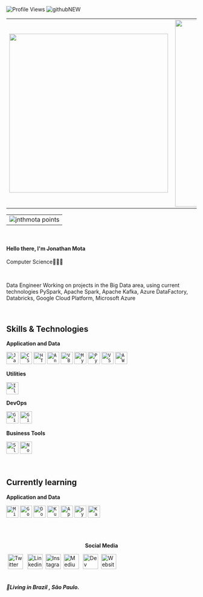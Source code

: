 ![Profile Views](https://komarev.com/ghpvc/?username=jnthmota&style=plastic&color=yellow)
![githubNEW](https://user-images.githubusercontent.com/21012174/95126451-e7921c80-072c-11eb-943a-d6e8fac4a010.jpg)
<center>
<table>
  <tr>
      <td><img width="420px" align="left" src="https://github-readme-stats.vercel.app/api/top-langs/?username=jnthmota&langs_count=09&layout=compact&theme=onedark" /></td>
      <td><img width="494px" align="left" src="https://github-readme-stats.vercel.app/api?username=jnthmota&theme=onedark&show_icons=true&count_private=true" /></td>
  </tr>
</table>
  <table>
      <tr>
        <td><img src="https://github-profile-trophy.vercel.app/?username=jnthmota&theme=onedark&margin-w=53" alt="jnthmota points"/> </td>
      </tr>
  </table>
</center>
<br /> <!-- &hide=html -->
<h4 align="left">
  Hello there, I'm Jonathan Mota 
</h4>
<p align="left">
 Computer Science👨🏽‍💻</p>
 <br/>
 
  <p>Data Engineer Working on projects in the Big Data area, using current technologies PySpark, Apache Spark, Apache Kafka, Azure DataFactory, Databricks, Google Cloud Platform, Microsoft Azure </p>
     
<br/>

## Skills & Technologies

**Application and Data**

<code><img height="32" src="https://user-images.githubusercontent.com/21012174/105645802-d3f4f800-5e7a-11eb-844d-2a15ac0eae2b.png" alt="Javascript"/></code>
<code><img height="32" src="https://user-images.githubusercontent.com/21012174/105645799-cfc8da80-5e7a-11eb-8e40-498ef129dd8c.png" alt="CSS"/></code>
<code><img height="32" src="https://user-images.githubusercontent.com/21012174/105645800-d1929e00-5e7a-11eb-8563-28fc75b5ab6a.png" alt="HTML5"/></code>
<code><img height="32" src="https://user-images.githubusercontent.com/21012174/105645796-ca6b9000-5e7a-11eb-9989-54eab04744e5.png" alt="Angular"/></code>
<code><img height="32" src="https://user-images.githubusercontent.com/21012174/105645795-c93a6300-5e7a-11eb-8d23-afff89876975.png" alt="VBA"/></code>
<code><img height="32" src="https://user-images.githubusercontent.com/21012174/105645805-d6efe880-5e7a-11eb-8a2b-5dde40b0bed6.png" alt="MySQL"/></code>
<code><img height="32" src="https://user-images.githubusercontent.com/21012174/105645809-d8b9ac00-5e7a-11eb-87ae-bfd21379baa3.png" alt="Python"/></code>
<code><img height="32" src="https://user-images.githubusercontent.com/21012174/105646478-f9840080-5e7e-11eb-8e26-a7be1a6f1eb6.png" alt="VSCode"/></code>
<code><img height="32" src="https://user-images.githubusercontent.com/21012174/105646482-fc7ef100-5e7e-11eb-94d7-d43de3e6aaae.png" alt="AWS"/></code>

**Utilities**

<code><img height="32" src="https://user-images.githubusercontent.com/21012174/105646485-00127800-5e7f-11eb-90c9-01abb6146f65.png" alt="Illustrator"/></code>

**DevOps**

<code><img height="32" src="https://user-images.githubusercontent.com/21012174/105646086-a315c280-5e7c-11eb-81d9-bb0519947fb8.png" alt="Github"/></code>
<code><img height="32" src="https://user-images.githubusercontent.com/21012174/105646090-a6a94980-5e7c-11eb-8392-e12a69266a0c.png" alt="Git"/></code>

**Business Tools**

<code><img height="32" src="https://user-images.githubusercontent.com/21012174/105656446-fc8fe880-5ea0-11eb-9d7b-69e813a6f67b.png" alt="Slack"/></code>
<code><img height="32" src="https://user-images.githubusercontent.com/21012174/105656449-fef24280-5ea0-11eb-94a5-77aefbce0131.png" alt="Notion"/></code>

<br/>

## Currently learning

**Application and Data**

<code><img height="32" src="https://user-images.githubusercontent.com/21012174/105645798-cc355380-5e7a-11eb-9905-d28dec70bf80.png" alt="Microsoft-Azure"/></code>
<code><img height="32" src="https://user-images.githubusercontent.com/21012174/111893927-4a2e5a80-89e5-11eb-8457-ad7a510f9e17.png" alt="Google-Cloud"/></code>
<code><img height="32" src="https://user-images.githubusercontent.com/21012174/105656444-fac62500-5ea0-11eb-88ff-1699e3e5026a.png" alt="Docker"/></code>
<code><img height="32" src="https://user-images.githubusercontent.com/21012174/112564136-75d08c80-8db9-11eb-9716-12cc4db3678e.png" alt="Kubernetes"/></code>
<code><img height="32" src="https://user-images.githubusercontent.com/21012174/112342068-b5f01c00-8ca0-11eb-8afa-722e5f55fb26.png" alt="Apache-Spark"/></code>
<code><img height="32" src="https://user-images.githubusercontent.com/21012174/105933578-748b1980-602d-11eb-8b07-a59fa7be442b.png" alt="pySpark"/></code>
<code><img height="32" src="https://user-images.githubusercontent.com/21012174/112342576-197a4980-8ca1-11eb-9caa-6990c85d63a9.png" alt="Kafka"/></code>


<br/>
<br/>
<center><p><b>Social Media</b><p></center>


&nbsp;[<img src="https://user-images.githubusercontent.com/21012174/95126679-3b9d0100-072d-11eb-8887-aeb3b89fba4c.png" alt="Twitter Logo" width="40">](https://twitter.com/jnthmota) &nbsp; [<img src="https://user-images.githubusercontent.com/21012174/95126764-4fe0fe00-072d-11eb-9096-7d93cb8e8d34.png" alt="Linkedin Logo" width="40">](https://www.linkedin.com/in/jnthmota/) &nbsp;[<img src="https://user-images.githubusercontent.com/21012174/95126872-7b63e880-072d-11eb-9d9a-ba9aed7fe711.png" alt="Instagram Logo" width="40">](https://www.instagram.com/jnthmota/) &nbsp;[<img src="https://user-images.githubusercontent.com/21012174/95126825-66875500-072d-11eb-893c-f6ba6841dfba.png" alt="Medium Logo" width="40">](https://medium.com/@jnthmota/) &nbsp; [<img src="https://user-images.githubusercontent.com/21012174/95126935-97678a00-072d-11eb-8e46-1090216e0fa8.png" alt="Dev Logo" width="40">](https://dev.to/jnthmota/)&nbsp; [<img src="https://user-images.githubusercontent.com/21012174/97063205-b3b05700-1574-11eb-92e8-036fda70ece9.png" alt="Website Logo" width="40">](http://motajonathan.com)
<br />
<br />
<h5 align="left">
  📍Living in  <b>Brazil</b> , <b>São Paulo</b>.
</h5>


